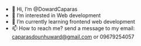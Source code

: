 - 👋 Hi, I’m @DowardCaparas
- 👀 I’m interested in Web development
- 🌱 I’m currently learning frontend web development
- 📫 How to reach me? send a message to my email: caparasdounhuward@gmail.com or 09679254057

<!---
DowardCaparas/DowardCaparas is a ✨ special ✨ repository because its `README.md` (this file) appears on your GitHub profile.
You can click the Preview link to take a look at your changes.
--->
